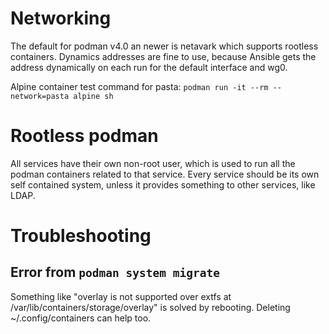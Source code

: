 # Networking

The default for podman v4.0 an newer is netavark which supports rootless containers. Dynamics addresses are fine to use, because Ansible gets the address dynamically on each run for the default interface and wg0.

Alpine container test command for pasta: `podman run -it --rm --network=pasta alpine sh`

# Rootless podman

All services have their own non-root user, which is used to run all the podman containers related to that service. Every service should be its own self contained system, unless it provides something to other services, like LDAP.

# Troubleshooting

## Error from `podman system migrate`

Something like "overlay is not supported over extfs at /var/lib/containers/storage/overlay" is solved by rebooting. Deleting ~/.config/containers can help too.

